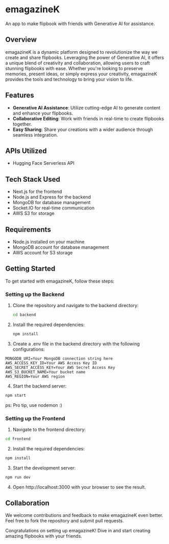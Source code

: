 # emagazineK
An app to make flipbook with friends with Generative AI for assistance.

## Overview
emagazineK is a dynamic platform designed to revolutionize the way we create and share flipbooks. Leveraging the power of Generative AI, it offers a unique blend of creativity and collaboration, allowing users to craft stunning flipbooks with ease. Whether you're looking to preserve memories, present ideas, or simply express your creativity, emagazineK provides the tools and technology to bring your vision to life.

## Features
- **Generative AI Assistance**: Utilize cutting-edge AI to generate content and enhance your flipbooks.
- **Collaborative Editing**: Work with friends in real-time to create flipbooks together.
- **Easy Sharing**: Share your creations with a wider audience through seamless integration.

## APIs Utilized
- Hugging Face Serverless API

## Tech Stack Used
- Next.js for the frontend
- Node.js and Express for the backend
- MongoDB for database management
- Socket.IO for real-time communication
- AWS S3 for storage

## Requirements
- Node.js installed on your machine
- MongoDB account for database management
- AWS account for S3 storage

## Getting Started
To get started with emagazineK, follow these steps:

### Setting up the Backend
1. Clone the repository and navigate to the backend directory:
   ```bash
   cd backend
   ```
2. Install the required dependencies:

   ```bash
   npm install
   ```
3. Create a .env file in the backend directory with the following configurations:
```
MONGODB_URI=Your MongoDB connection string here
AWS_ACCESS_KEY_ID=Your AWS Access Key ID
AWS_SECRET_ACCESS_KEY=Your AWS Secret Access Key
AWS_S3_BUCKET_NAME=Your bucket name
AWS_REGION=Your AWS region
```
4. Start the backend server:
```bash
npm start
```
 ps: Pro tip, use nodemon :)


### Setting up the Frontend

1. Navigate to the frontend directory:

```bash
cd frontend
```

2. Install the required dependencies:

```bash
npm install
```


3. Start the development server:
```bash
npm run dev
```

4. Open http://localhost:3000 with your browser to see the result.


## Collaboration
We welcome contributions and feedback to make emagazineK even better. Feel free to fork the repository and submit pull requests.


<!-- ### Video Demo
Check out our video demo on YouTube. -->

Congratulations on setting up emagazineK! Dive in and start creating amazing flipbooks with your friends.
